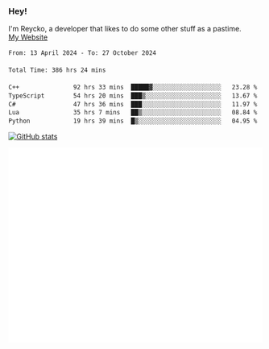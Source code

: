 ### Hey!
I'm Reycko, a developer that likes to do some other stuff as a pastime.  
[My Website](https://reycko.root.sx)

<!--START_SECTION:wakasection-->

```txt
From: 13 April 2024 - To: 27 October 2024

Total Time: 386 hrs 24 mins

C++               92 hrs 33 mins  █████▓░░░░░░░░░░░░░░░░░░░   23.28 %
TypeScript        54 hrs 20 mins  ███▒░░░░░░░░░░░░░░░░░░░░░   13.67 %
C#                47 hrs 36 mins  ███░░░░░░░░░░░░░░░░░░░░░░   11.97 %
Lua               35 hrs 7 mins   ██▒░░░░░░░░░░░░░░░░░░░░░░   08.84 %
Python            19 hrs 39 mins  █▒░░░░░░░░░░░░░░░░░░░░░░░   04.95 %
```

<!--END_SECTION:wakasection-->

[![GitHub stats](https://github-readme-stats.vercel.app/api?username=Reycko&show_icons=true&theme=dark&hide_title=true&count_private=true)](https://github.com/anuraghazra/github-readme-stats)

![Metrics](/github-metrics.svg)
